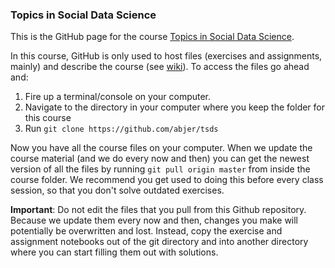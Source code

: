 ### Topics in Social Data Science

This is the GitHub page for the course [Topics in Social Data Science](https://kurser.ku.dk/course/a%C3%98kk08371u/2017-2018).

In this course, GitHub is only used to host files (exercises and assignments, mainly) and describe the course (see [wiki](https://github.com/abjer/tsds/wiki)). To access the files go ahead and:

1. Fire up a terminal/console on your computer.
2. Navigate to the directory in your computer where you keep the folder for this course
3. Run `git clone https://github.com/abjer/tsds`

Now you have all the course files on your computer. When we update the course material (and we do every now and then) you can get the newest version of all the files by running `git pull origin master` from inside the course folder. We recommend you get used to doing this before every class session, so that you don't solve outdated exercises.

**Important**: Do not edit the files that you pull from this Github repository. Because we update them every now and then, changes you make will potentially be overwritten and lost. Instead, copy the exercise and assignment notebooks out of the git directory and into another directory where you can start filling them out with solutions.
